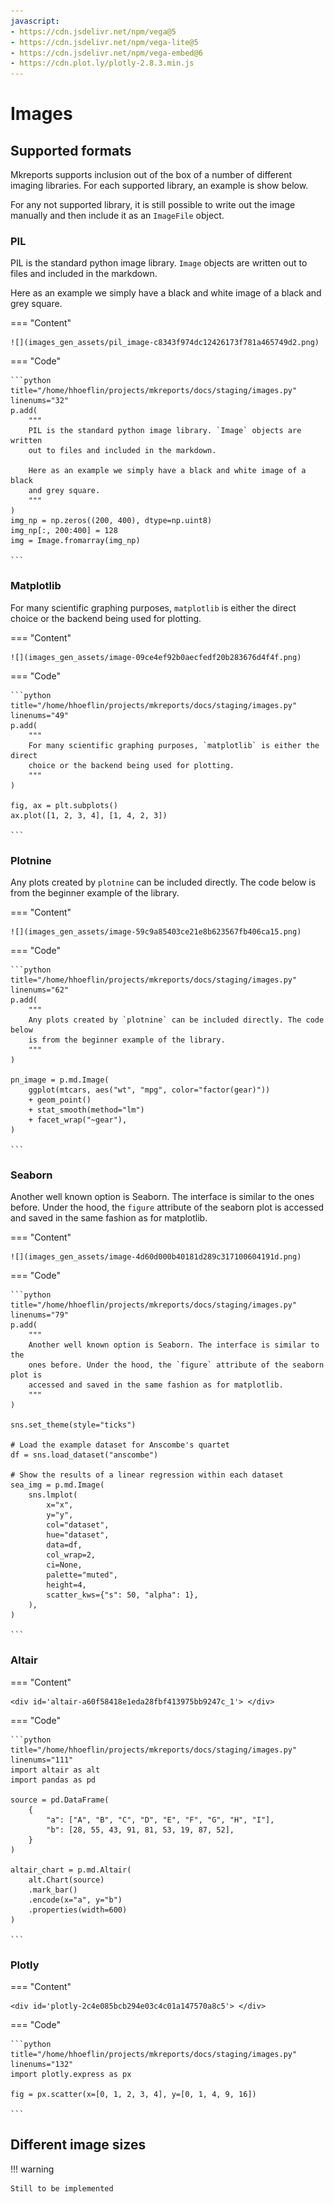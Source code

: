 ```yaml
---
javascript:
- https://cdn.jsdelivr.net/npm/vega@5
- https://cdn.jsdelivr.net/npm/vega-lite@5
- https://cdn.jsdelivr.net/npm/vega-embed@6
- https://cdn.plot.ly/plotly-2.8.3.min.js
---
```



# Images

## Supported formats

Mkreports supports inclusion out of the box of a number of different imaging 
libraries. For each supported library, an example is show below.

For any not supported library, it is still possible to write out the 
image manually and then include it as an `ImageFile` object.

### PIL

PIL is the standard python image library. `Image` objects are written
out to files and included in the markdown.

Here as an example we simply have a black and white image of a black
and grey square.

=== "Content"

    ![](images_gen_assets/pil_image-c8343f974dc12426173f781a465749d2.png)

=== "Code"

    ```python title="/home/hhoeflin/projects/mkreports/docs/staging/images.py" linenums="32"
    p.add(
        """
        PIL is the standard python image library. `Image` objects are written
        out to files and included in the markdown.

        Here as an example we simply have a black and white image of a black
        and grey square.
        """
    )
    img_np = np.zeros((200, 400), dtype=np.uint8)
    img_np[:, 200:400] = 128
    img = Image.fromarray(img_np)

    ```

### Matplotlib

For many scientific graphing purposes, `matplotlib` is either the direct
choice or the backend being used for plotting. 

=== "Content"

    ![](images_gen_assets/image-09ce4ef92b0aecfedf20b283676d4f4f.png)

=== "Code"

    ```python title="/home/hhoeflin/projects/mkreports/docs/staging/images.py" linenums="49"
    p.add(
        """
        For many scientific graphing purposes, `matplotlib` is either the direct
        choice or the backend being used for plotting. 
        """
    )

    fig, ax = plt.subplots()
    ax.plot([1, 2, 3, 4], [1, 4, 2, 3])

    ```

### Plotnine

Any plots created by `plotnine` can be included directly. The code below
is from the beginner example of the library.

=== "Content"

    ![](images_gen_assets/image-59c9a85403ce21e8b623567fb406ca15.png)

=== "Code"

    ```python title="/home/hhoeflin/projects/mkreports/docs/staging/images.py" linenums="62"
    p.add(
        """
        Any plots created by `plotnine` can be included directly. The code below
        is from the beginner example of the library.
        """
    )

    pn_image = p.md.Image(
        ggplot(mtcars, aes("wt", "mpg", color="factor(gear)"))
        + geom_point()
        + stat_smooth(method="lm")
        + facet_wrap("~gear"),
    )

    ```

### Seaborn

Another well known option is Seaborn. The interface is similar to the 
ones before. Under the hood, the `figure` attribute of the seaborn plot is 
accessed and saved in the same fashion as for matplotlib.

=== "Content"

    ![](images_gen_assets/image-4d60d000b40181d289c317100604191d.png)

=== "Code"

    ```python title="/home/hhoeflin/projects/mkreports/docs/staging/images.py" linenums="79"
    p.add(
        """
        Another well known option is Seaborn. The interface is similar to the 
        ones before. Under the hood, the `figure` attribute of the seaborn plot is 
        accessed and saved in the same fashion as for matplotlib.
        """
    )

    sns.set_theme(style="ticks")

    # Load the example dataset for Anscombe's quartet
    df = sns.load_dataset("anscombe")

    # Show the results of a linear regression within each dataset
    sea_img = p.md.Image(
        sns.lmplot(
            x="x",
            y="y",
            col="dataset",
            hue="dataset",
            data=df,
            col_wrap=2,
            ci=None,
            palette="muted",
            height=4,
            scatter_kws={"s": 50, "alpha": 1},
        ),
    )

    ```

### Altair

=== "Content"

    <div id='altair-a60f58418e1eda28fbf413975bb9247c_1'> </div>

=== "Code"

    ```python title="/home/hhoeflin/projects/mkreports/docs/staging/images.py" linenums="111"
    import altair as alt
    import pandas as pd

    source = pd.DataFrame(
        {
            "a": ["A", "B", "C", "D", "E", "F", "G", "H", "I"],
            "b": [28, 55, 43, 91, 81, 53, 19, 87, 52],
        }
    )

    altair_chart = p.md.Altair(
        alt.Chart(source)
        .mark_bar()
        .encode(x="a", y="b")
        .properties(width=600)
    )

    ```

<script>
    vegaEmbed("#altair-a60f58418e1eda28fbf413975bb9247c_1", "../images_gen_assets/altair-a60f58418e1eda28fbf413975bb9247c.csv")
    // result.view provides access to the Vega View API
    .then(result => console.log(result))
    .catch(console.warn);
</script>

### Plotly

=== "Content"

    <div id='plotly-2c4e085bcb294e03c4c01a147570a8c5'> </div>

=== "Code"

    ```python title="/home/hhoeflin/projects/mkreports/docs/staging/images.py" linenums="132"
    import plotly.express as px

    fig = px.scatter(x=[0, 1, 2, 3, 4], y=[0, 1, 4, 9, 16])

    ```

<script>
    fetch('../images_gen_assets/plotly-2c4e085bcb294e03c4c01a147570a8c5.json')
        .then(function (response) {
            return response.json();
        })
        .then(function (data) {
            doPlotly(data);
        })
        .catch(function (err) {
            console.log('error: ' + err);
        });
    function doPlotly(plotlyJson) {
        Plotly.newPlot("plotly-2c4e085bcb294e03c4c01a147570a8c5", {
            "data": plotlyJson["data"],
            "layout": plotlyJson["layout"]
        })
    }
</script>

## Different image sizes

!!! warning

    Still to be implemented
